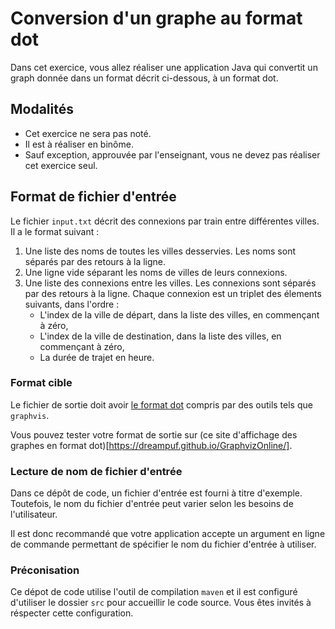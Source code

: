 # Conversion d'un graphe au format dot

Dans cet exercice, vous allez réaliser une application Java qui convertit un graph donnée dans un format décrit
ci-dessous, à un format dot.

## Modalités
* Cet exercice ne sera pas noté.
* Il est à réaliser en binôme.
* Sauf exception, approuvée par l'enseignant, vous ne devez pas réaliser cet exercice seul.

## Format de fichier d'entrée
Le fichier `input.txt` décrit des connexions par train entre différentes villes.
Il a le format suivant :
1. Une liste des noms de toutes les villes desservies. Les noms sont séparés par des retours à la ligne.
2. Une ligne vide séparant les noms de villes de leurs connexions.
3. Une liste des connexions entre les villes. Les connexions sont séparés par des retours à la ligne.
Chaque connexion est un triplet des élements suivants, dans l'ordre :
   * L'index de la ville de départ, dans la liste des villes, en commençant à zéro,
   * L'index de la ville de destination, dans la liste des villes, en commençant à zéro,
   * La durée de trajet en heure.

### Format cible
Le fichier de sortie doit avoir [le format dot](https://fr.wikipedia.org/wiki/DOT_(langage)) compris par des outils tels
que `graphvis`.

Vous pouvez tester votre format de sortie sur
(ce site d'affichage des graphes en format dot)[https://dreampuf.github.io/GraphvizOnline/].

### Lecture de nom de fichier d'entrée
Dans ce dépôt de code, un fichier d'entrée est fourni à titre d'exemple. Toutefois, le nom du fichier d'entrée peut
varier selon les besoins de l'utilisateur.

Il est donc recommandé que votre application accepte un argument en ligne de commande permettant de spécifier le nom du
fichier d'entrée à utiliser.

### Préconisation
Ce dépot de code utilise l'outil de compilation `maven` et il est configuré d'utiliser le dossier `src` pour accueillir
le code source. Vous êtes invités à réspecter cette configuration.









